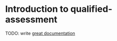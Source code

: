 # Introduction to qualified-assessment

TODO: write [great documentation](http://jacobian.org/writing/what-to-write/)

